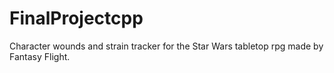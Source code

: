 # FinalProjectcpp
Character wounds and strain tracker for the Star Wars tabletop rpg made by Fantasy Flight.
